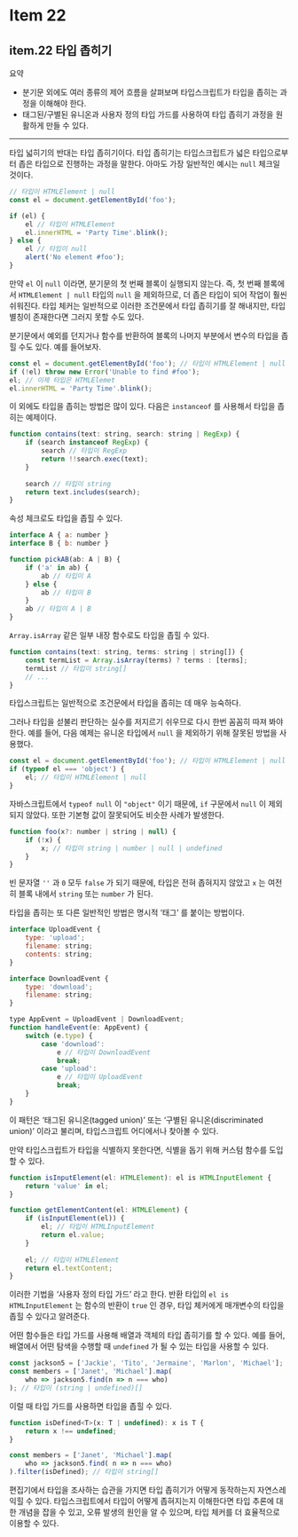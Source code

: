 # Item 22

## item.22 타입 좁히기

요약

- 분기문 외에도 여러 종류의 제어 흐름을 살펴보며 타입스크립트가 타입을 좁히는 과정을 이해해야 한다.
- 태그된/구별된 유니온과 사용자 정의 타입 가드를 사용하여 타입 좁히기 과정을 원활하게 만들 수 있다.

---

타입 넓히기의 반대는 타입 좁히기이다. 타입 좁히기는 타입스크립트가 넓은 타입으로부터 좁은 타입으로 진행하는 과정을 말한다. 아마도 가장 일반적인 예시는 `null` 체크일 것이다.

```jsx
// 타입이 HTMLElement | null
const el = document.getElementById('foo');

if (el) {
	el // 타입이 HTMLElement
	el.innerHTML = 'Party Time'.blink();
} else {
	el // 타입이 null
	alert('No element #foo');
}
```

만약 `el` 이 `null` 이라면, 분기문의 첫 번째 블록이 실행되지 않는다. 즉, 첫 번째 블록에서 `HTMLElement | null` 타입의 `null` 을 제외하므로, 더 좁은 타입이 되어 작업이 훨씬 쉬워진다. 타입 체커는 일반적으로 이러한 조건문에서 타입 좁히기를 잘 해내지만, 타입 별칭이 존재한다면 그러지 못할 수도 있다.

분기문에서 예외를 던지거나 함수를 반환하여 블록의 나머지 부분에서 변수의 타입을 좁힐 수도 있다. 예를 들어보자.

```jsx
const el = document.getElementById('foo'); // 타입이 HTMLElement | null
if (!el) throw new Error('Unable to find #foo');
el; // 이제 타입은 HTMLElemet
el.innerHTML = 'Party Time'.blink();
```

이 외에도 타입을 좁히는 방법은 많이 있다. 다음은 `instanceof` 를 사용해서 타입을 좁히는 예제이다.

```jsx
function contains(text: string, search: string | RegExp) {
	if (search instanceof RegExp) {
		search // 타입이 RegExp
		return !!search.exec(text);
	}
	
	search // 타입이 string
	return text.includes(search);
}
```

속성 체크로도 타입을 좁힐 수 있다.

```jsx
interface A { a: number }
interface B { b: number }

function pickAB(ab: A | B) {
	if ('a' in ab) {
		ab // 타입이 A
	} else {
		ab // 타입이 B
	}
	ab // 타입이 A | B
}
```

`Array.isArray` 같은 일부 내장 함수로도 타입을 좁힐 수 있다.

```jsx
function contains(text: string, terms: string | string[]) {
	const termList = Array.isArray(terms) ? terms : [terms];
	termList // 타입이 string[]
	// ...
}
```

타입스크립트는 일반적으로 조건문에서 타입을 좁히는 데 매우 능숙하다.

그러나 타입을 섣불리 판단하는 실수를 저지르기 쉬우므로 다시 한번 꼼꼼히 따져 봐야 한다. 예를 들어, 다음 예제는 유니온 타입에서 `null` 을 제외하기 위해 잘못된 방법을 사용했다.

```jsx
const el = document.getElementById('foo'); // 타입이 HTMLElement | null
if (typeof el === 'object') {
	el; // 타입이 HTMLElement | null
}
```

자바스크립트에서 `typeof null` 이 `"object"` 이기 때문에, `if` 구문에서 `null` 이 제외되지 않았다. 또한 기본형 값이 잘못되어도 비슷한 사례가 발생한다.

```jsx
function foo(x?: number | string | null) {
	if (!x) {
		x; // 타입이 string | number | null | undefined
	}
}
```

빈 문자열 `''` 과 `0` 모두 `false` 가 되기 때문에, 타입은 전혀 좁혀지지 않았고 `x` 는 여전히 블록 내에서 `string` 또는 `number` 가 된다.

타입을 좁히는 또 다른 일반적인 방법은 명시적 ‘태그’ 를 붙이는 방법이다.

```jsx
interface UploadEvent {
	type: 'upload';
	filename: string;
	contents: string;
}

interface DownloadEvent {
	type: 'download';
	filename: string;
}

type AppEvent = UploadEvent | DownloadEvent;
function handleEvent(e: AppEvent) {
	switch (e.type) {
		case 'download':
			e // 타입이 DownloadEvent
			break;
		case 'upload':
			e // 타입이 UploadEvent
			break;
	}
}
```

이 패턴은 ‘태그된 유니온(tagged union)’ 또는 ‘구별된 유니온(discriminated union)’ 이라고 불리며, 타입스크립트 어디에서나 찾아볼 수 있다.

만약 타입스크립트가 타입을 식별하지 못한다면, 식별을 돕기 위해 커스텀 함수를 도입할 수 있다.

```jsx
function isInputElement(el: HTMLElement): el is HTMLInputElement {
	return 'value' in el;
}

function getElementContent(el: HTMLElement) {
	if (isInputElement(el)) {
		el; // 타입이 HTMLInputElement
		return el.value;
	}
	
	el; // 타입이 HTMLElement
	return el.textContent;
}
```

이러한 기법을 ‘사용자 정의 타입 가드’ 라고 한다. 반환 타입의 `el is HTMLInputElement` 는 함수의 반환이 `true` 인 경우, 타입 체커에게 매개변수의 타입을 좁힐 수 있다고 알려준다.

어떤 함수들은 타입 가드를 사용해 배열과 객체의 타입 좁히기를 할 수 있다. 예를 들어, 배열에서 어떤 탐색을 수행할 때 `undefined` 가 될 수 있는 타입을 사용할 수 있다.

```jsx
const jackson5 = ['Jackie', 'Tito', 'Jermaine', 'Marlon', 'Michael'];
const members = ['Janet', 'Michael'].map(
	who => jackson5.find(n => n === who)
); // 타입이 (string | undefined)[]
```

이럴 때 타입 가드를 사용하면 타입을 좁힐 수 있다.

```jsx
function isDefined<T>(x: T | undefined): x is T {
	return x !== undefined;
}

const members = ['Janet', 'Michael'].map(
	who => jackson5.find( n => n === who)
).filter(isDefined); // 타입이 string[]
```

편집기에서 타입을 조사하는 습관을 가지면 타입 좁히기가 어떻게 동작하는지 자연스레 익힐 수 있다. 타입스크립트에서 타입이 어떻게 좁혀지는지 이해한다면 타입 추론에 대한 개념을 잡을 수 있고, 오류 발생의 원인을 알 수 있으며, 타입 체커를 더 효율적으로 이용할 수 있다.
